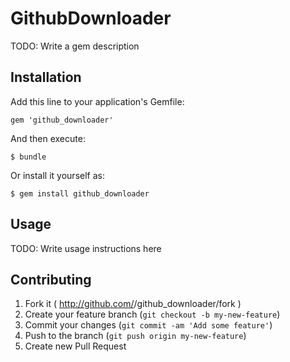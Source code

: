 # GithubDownloader

TODO: Write a gem description

## Installation

Add this line to your application's Gemfile:

    gem 'github_downloader'

And then execute:

    $ bundle

Or install it yourself as:

    $ gem install github_downloader

## Usage

TODO: Write usage instructions here

## Contributing

1. Fork it ( http://github.com/<my-github-username>/github_downloader/fork )
2. Create your feature branch (`git checkout -b my-new-feature`)
3. Commit your changes (`git commit -am 'Add some feature'`)
4. Push to the branch (`git push origin my-new-feature`)
5. Create new Pull Request
